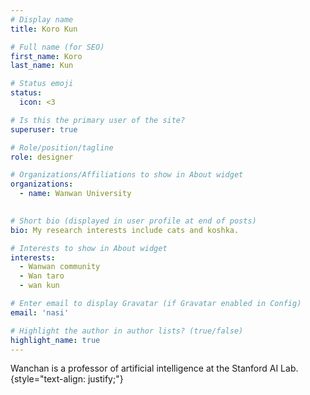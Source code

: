 ```yaml
---
# Display name
title: Koro Kun 

# Full name (for SEO)
first_name: Koro 
last_name: Kun

# Status emoji
status:
  icon: <3 

# Is this the primary user of the site?
superuser: true

# Role/position/tagline
role: designer 

# Organizations/Affiliations to show in About widget
organizations:
  - name: Wanwan University
  

# Short bio (displayed in user profile at end of posts)
bio: My research interests include cats and koshka. 

# Interests to show in About widget
interests:
  - Wanwan community 
  - Wan taro 
  - wan kun 

# Enter email to display Gravatar (if Gravatar enabled in Config)
email: 'nasi'

# Highlight the author in author lists? (true/false)
highlight_name: true
---
```


Wanchan is a professor of artificial intelligence at the Stanford AI Lab. 
{style="text-align: justify;"}
